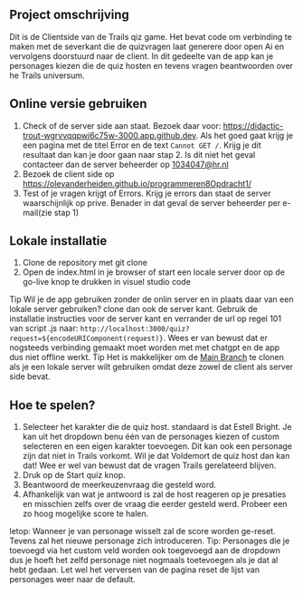 ## Project omschrijving

Dit is de Clientside van de Trails qiz game. Het bevat code om verbinding te maken met de severkant die de quizvragen laat generere door open Ai en vervolgens doorstuurd naar de client.
In dit gedeelte van de app kan je personages kiezen die de quiz hosten en tevens vragen beantwoorden over he Trails universum.

## Online versie gebruiken

1. Check of de server side aan staat. Bezoek daar voor: https://didactic-trout-wgrvvqqpwj6c75w-3000.app.github.dev. Als het goed gaat krijg je een pagina met de titel Error en de text `Cannot GET /`.
   Krijg je dit resultaat dan kan je door gaan naar stap 2.
   Is dit niet het geval contacteer dan de server beheerder op 1034047@hr.nl
2. Bezoek de client side op https://olevanderheiden.github.io/programmeren8Opdracht1/
3. Test of je vragen krijgt of Errors. Krijg je errors dan staat de server waarschijnlijk op prive. Benader in dat geval de server beheerder per e-mail(zie stap 1)

## Lokale installatie

1. Clone de repository met git clone
2. Open de index.html in je browser of start een locale server door op de go-live knop te drukken in visuel studio code

Tip Wil je de app gebruiken zonder de onlin server en in plaats daar van een lokale server gebruiken? clone dan ook de server kant. Gebruik de installatie instructies voor de server kant en verrander de url op regel 101 van script .js naar: `http://localhost:3000/quiz?request=${encodeURIComponent(request)}`. Wees er van bewust dat er nogsteeds verbinding gemaakt moet worden met met chatgpt en de app dus niet offline werkt.
Tip Het is makkelijker om de [Main Branch](https://github.com/olevanderheiden/programmeren8Opdracht1) te clonen als je een lokale server wilt gebruiken omdat deze zowel de client als server side bevat.

## Hoe te spelen?

1. Selecteer het karakter die de quiz host. standaard is dat Estell Bright. Je kan uit het dropdown benu één van de personages kiezen of custom selecteren en een eigen karakter toevoegen. Dit kan ook een personage zijn dat niet in Trails vorkomt. Wil je dat Voldemort de quiz host dan kan dat! Wee er wel van bewust dat de vragen Trails gerelateerd blijven.
1. Druk op de Start quiz knop.
1. Beantwoord de meerkeuzenvraag die gesteld word.
1. Afhankelijk van wat je antwoord is zal de host reageren op je presaties en misschien zelfs over de vraag die eerder gesteld werd. Probeer een zo hoog mogelijke score te halen.

letop: Wanneer je van personage wisselt zal de score worden ge-reset. Tevens zal het nieuwe personage zich introduceren.
Tip: Personages die je toevoegd via het custom veld worden ook toegevoegd aan de dropdown dus je hoeft het zelfd personage niet nogmaals toetevoegen als je dat al hebt gedaan. Let wel het verversen van de pagina
reset de lijst van personages weer naar de default.

